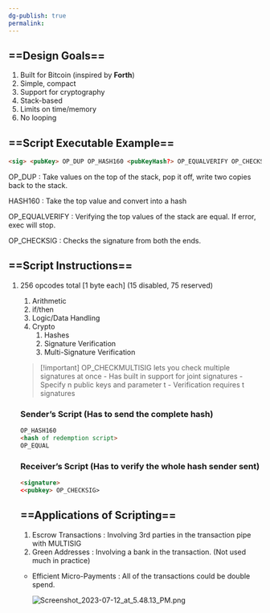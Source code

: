 ```yaml
---
dg-publish: true
permalink:
---
```







## ==Design Goals==

1. Built for Bitcoin (inspired by **Forth**)
2. Simple, compact
3. Support for cryptography
4. Stack-based
5. Limits on time/memory
6. No looping

  

## ==Script Executable Example==

```HTML
<sig> <pubKey> OP_DUP OP_HASH160 <pubKeyHash?> OP_EQUALVERIFY OP_CHECKSIG
```

OP_DUP : Take values on the top of the stack, pop it off, write two copies back to the stack.

HASH160 : Take the top value and convert into a hash

OP_EQUALVERIFY : Verifying the top values of the stack are equal. If error, exec will stop.

OP_CHECKSIG : Checks the signature from both the ends.

  

## ==Script Instructions==

1. 256 opcodes total [1 byte each] (15 disabled, 75 reserved)
    
    1. Arithmetic
    2. if/then
    3. Logic/Data Handling
    4. Crypto
        1. Hashes
        2. Signature Verification
        3. Multi-Signature Verification
    
      
    
    > [!important] OP_CHECKMULTISIG lets you check multiple signatures at once - Has built in support for joint signatures - Specify n public keys and parameter t - Verification requires t signatures
    
      
    
    ### Sender’s Script (Has to send the complete hash)
    
    ```HTML
    OP_HASH160
    <hash of redemption script>
    OP_EQUAL
    ```
    
      
    
    ### Receiver’s Script (Has to verify the whole hash sender sent)
    
    ```HTML
    <signature>
    <<pubkey> OP_CHECKSIG>
    ```
    
      
    
    ## ==Applications of Scripting==
    
    1. Escrow Transactions : Involving 3rd parties in the transaction pipe with MULTISIG
    2. Green Addresses : Involving a bank in the transaction. (Not used much in practice)
    
    - Efficient Micro-Payments : All of the transactions could be double spend.
        
        ![Screenshot_2023-07-12_at_5.48.13_PM.png](/img/user/img/Screenshot_2023-07-12_at_5.48.13_PM.png)